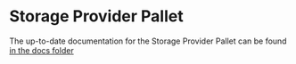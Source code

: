 # Storage Provider Pallet

The up-to-date documentation for the Storage Provider Pallet can be found [in the docs folder](../../docs/src/pallets/storage-provider.md)
